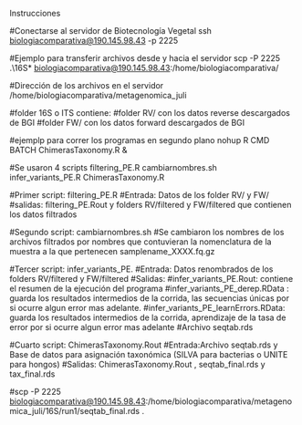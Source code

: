 Instrucciones 

#Conectarse al servidor de Biotecnología Vegetal
ssh biologiacomparativa@190.145.98.43 -p 2225 

#Ejemplo para transferir archivos desde y hacia el servidor
scp -P 2225  .\16S\* biologiacomparativa@190.145.98.43:/home/biologiacomparativa/  

#Dirección de los archivos en el servidor
/home/biologiacomparativa/metagenomica_juli

#folder 16S o ITS contiene:
	#folder RV/ con los datos reverse descargados de BGI
	#folder FW/ con los datos forward descargados de BGI

#ejemplp para correr los programas en segundo plano
nohup R CMD BATCH ChimerasTaxonomy.R & 


#Se usaron 4 scripts
filtering_PE.R
cambiarnombres.sh  
infer_variants_PE.R 
ChimerasTaxonomy.R   

#Primer script: filtering_PE.R
#Entrada: Datos de los folder RV/ y FW/
#salidas: filtering_PE.Rout y folders RV/filtered y FW/filtered que contienen los datos filtrados

#Segundo script: cambiarnombres.sh 
#Se cambiaron los nombres de los archivos filtrados por nombres que contuvieran la nomenclatura de la muestra a la que pertenecen samplename_XXXX.fq.gz

#Tercer script: infer_variants_PE.
#Entrada: Datos renombrados de los folders RV/filtered y FW/filtered
#Salidas:
#infer_variants_PE.Rout: contiene el resumen de la ejecución del programa 
#infer_variants_PE_derep.RData : guarda los resultados intermedios de la corrida, las secuencias únicas por si ocurre algun error mas adelante.
#infer_variants_PE_learnErrors.RData: guarda los resultados intermedios de la corrida, aprendizaje de la tasa de error por si ocurre algun error mas adelante
#Archivo seqtab.rds

#Cuarto script: ChimerasTaxonomy.Rout 
#Entrada:Archivo seqtab.rds y Base de datos para asignación taxonómica (SILVA para bacterias o UNITE para hongos)
#Salidas: ChimerasTaxonomy.Rout , seqtab_final.rds y tax_final.rds


#scp -P 2225  biologiacomparativa@190.145.98.43:/home/biologiacomparativa/metagenomica_juli/16S/run1/seqtab_final.rds .


 

